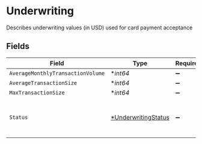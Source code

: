 # Underwriting

Describes underwriting values (in USD) used for card payment acceptance


## Fields

| Field                                                            | Type                                                             | Required                                                         | Description                                                      | Example                                                          |
| ---------------------------------------------------------------- | ---------------------------------------------------------------- | ---------------------------------------------------------------- | ---------------------------------------------------------------- | ---------------------------------------------------------------- |
| `AverageMonthlyTransactionVolume`                                | **int64*                                                         | :heavy_minus_sign:                                               | N/A                                                              | 250000                                                           |
| `AverageTransactionSize`                                         | **int64*                                                         | :heavy_minus_sign:                                               | N/A                                                              | 10000                                                            |
| `MaxTransactionSize`                                             | **int64*                                                         | :heavy_minus_sign:                                               | N/A                                                              | 50000                                                            |
| `Status`                                                         | [*UnderwritingStatus](../../models/shared/underwritingstatus.md) | :heavy_minus_sign:                                               | The status of underwriting for an account                        |                                                                  |